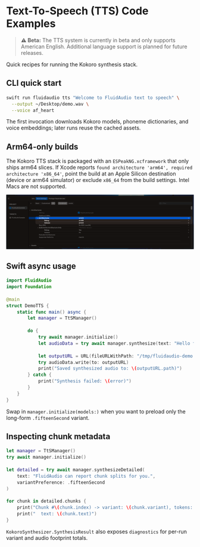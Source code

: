# Text-To-Speech (TTS) Code Examples

> **⚠️ Beta:** The TTS system is currently in beta and only supports American English. Additional language support is planned for future releases.

Quick recipes for running the Kokoro synthesis stack.

## CLI quick start

```bash
swift run fluidaudio tts "Welcome to FluidAudio text to speech" \
  --output ~/Desktop/demo.wav \
  --voice af_heart
```

The first invocation downloads Kokoro models, phoneme dictionaries, and voice embeddings; later runs reuse the
cached assets.

## Arm64-only builds

The Kokoro TTS stack is packaged with an `ESPeakNG.xcframework` that only ships arm64 slices. If Xcode reports `found architecture 'arm64', required architecture 'x86_64'`, point the build at an Apple Silicon destination (device or arm64 simulator) or exclude `x86_64` from the build settings. Intel Macs are not supported.

![./arm64-build.png](arm64-build.png)

## Swift async usage

```swift
import FluidAudio
import Foundation

@main
struct DemoTTS {
    static func main() async {
        let manager = TtSManager()

        do {
            try await manager.initialize()
            let audioData = try await manager.synthesize(text: "Hello from FluidAudio!")

            let outputURL = URL(fileURLWithPath: "/tmp/fluidaudio-demo.wav")
            try audioData.write(to: outputURL)
            print("Saved synthesized audio to: \(outputURL.path)")
        } catch {
            print("Synthesis failed: \(error)")
        }
    }
}
```

Swap in `manager.initialize(models:)` when you want to preload only the long-form `.fifteenSecond` variant.

## Inspecting chunk metadata

```swift
let manager = TtSManager()
try await manager.initialize()

let detailed = try await manager.synthesizeDetailed(
    text: "FluidAudio can report chunk splits for you.",
    variantPreference: .fifteenSecond
)

for chunk in detailed.chunks {
    print("Chunk #\(chunk.index) -> variant: \(chunk.variant), tokens: \(chunk.tokenCount)")
    print("  text: \(chunk.text)")
}
```

`KokoroSynthesizer.SynthesisResult` also exposes `diagnostics` for per-run variant and audio footprint totals.
